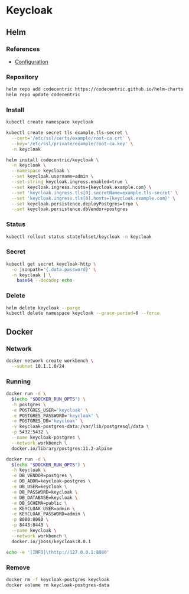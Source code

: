 # Keycloak

<!--
https://github.com/asatrya/keycloak-traefik-tutorial
https://github.com/gyrospectre/traefikrp
https://github.com/ibuetler/docker-keycloak-traefik-workshop
https://gist.github.com/kurt---/7f5415d268f815067252d582044bc99d
-->

## Helm

### References

- [Configuration](https://github.com/codecentric/helm-charts/tree/master/charts/keycloak#configuration)

### Repository

```sh
helm repo add codecentric https://codecentric.github.io/helm-charts
helm repo update codecentric
```

### Install

```sh
kubectl create namespace keycloak
```

```sh
kubectl create secret tls example.tls-secret \
  --cert='/etc/ssl/certs/example/root-ca.crt' \
  --key='/etc/ssl/private/example/root-ca.key' \
  -n keycloak
```

```sh
helm install codecentric/keycloak \
  -n keycloak \
  --namespace keycloak \
  --set keycloak.username=admin \
  --set-string keycloak.ingress.enabled=true \
  --set keycloak.ingress.hosts={keycloak.example.com} \
  --set 'keycloak.ingress.tls[0].secretName=example.tls-secret' \
  --set 'keycloak.ingress.tls[0].hosts={keycloak.example.com}' \
  --set keycloak.persistence.deployPostgres=true \
  --set keycloak.persistence.dbVendor=postgres
```

### Status

```sh
kubectl rollout status statefulset/keycloak -n keycloak
```

### Secret

```sh
kubectl get secret keycloak-http \
  -o jsonpath='{.data.password}' \
  -n keycloak | \
    base64 --decode; echo
```

### Delete

```sh
helm delete keycloak --purge
kubectl delete namespace keycloak --grace-period=0 --force
```

## Docker

### Network

```sh
docker network create workbench \
  --subnet 10.1.1.0/24
```

### Running

```sh
docker run -d \
  $(echo "$DOCKER_RUN_OPTS") \
  -h postgres \
  -e POSTGRES_USER='keycloak' \
  -e POSTGRES_PASSWORD='keycloak' \
  -e POSTGRES_DB='keycloak' \
  -v keycloak-postgres-data:/var/lib/postgresql/data \
  -p 5432:5432 \
  --name keycloak-postgres \
  --network workbench \
  docker.io/library/postgres:11.2-alpine
```

```sh
docker run -d \
  $(echo "$DOCKER_RUN_OPTS") \
  -h keycloak \
  -e DB_VENDOR=postgres \
  -e DB_ADDR=keycloak-postgres \
  -e DB_USER=keycloak \
  -e DB_PASSWORD=keycloak \
  -e DB_DATABASE=keycloak \
  -e DB_SCHEMA=public \
  -e KEYCLOAK_USER=admin \
  -e KEYCLOAK_PASSWORD=admin \
  -p 8080:8080 \
  -p 8443:8443 \
  --name keycloak \
  --network workbench \
  docker.io/jboss/keycloak:8.0.1
```

```sh
echo -e '[INFO]\thttp://127.0.0.1:8080'
```

### Remove

```sh
docker rm -f keycloak-postgres keycloak
docker volume rm keycloak-postgres-data
```
